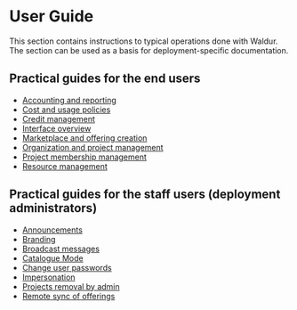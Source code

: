 # User Guide

This section contains instructions to typical operations done with Waldur. The section can be used as a basis
for deployment-specific documentation.

## Practical guides for the end users

* [Accounting and reporting](End-users/usage_reports.md)
* [Cost and usage policies](End-users/cost-and-usage-policies.md)
* [Credit management](End-users/credit-management.md)
* [Interface overview](End-users/interface.md)
* [Marketplace and offering creation](End-users/adding-an-offering.md)
* [Organization and project management](End-users/organization_and_project_management.md)
* [Project membership management](End-users/project_membership_management.md)
* [Resource management](End-users/resource_management.md)

## Practical guides for the staff users (deployment administrators)

* [Announcements](Staff-users/announcements.md)
* [Branding](Staff-users/branding.md)
* [Broadcast messages](Staff-users/broadcasting.md)
* [Catalogue Mode](Staff-users/catalogue_mode.md)
* [Change user passwords](Staff-users/change-user-password.md)
* [Impersonation](Staff-users/impersonation.md)
* [Projects removal by admin](Staff-users/projects-removal-admin.md)
* [Remote sync of offerings](Staff-users/remote-sync.md)
